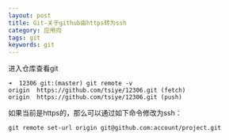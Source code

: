 ```yaml
---
layout: post
title: Git-关于github由https转为ssh
category: 应用向
tags: git
keywords: git
---
```


进入仓库查看git
```
➜  12306 git:(master) git remote -v         
origin	https://github.com/tsiye/12306.git (fetch)
origin	https://github.com/tsiye/12306.git (push)

```
如果当前是https的，那么可以通过如下命令修改为ssh： 
```
git remote set-url origin git@github.com:account/project.git
```
